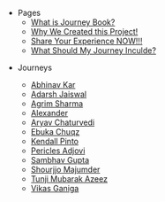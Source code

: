 - Pages
  - [What is Journey Book?](../_pages/what-is-this.md)
  - [Why We Created this Project!](../_pages/journey-book.md)
  - [Share Your Experience NOW!!!](../_pages/share-your-experience.md)
  - [What Should My Journey Inculde?](../_pages/what-should-i-share.md)

<!--START_SECTION:data-section-->
- Journeys

    - [Abhinav Kar](../journeys/Abhinavkar.md)
    - [Adarsh Jaiswal](../journeys/Adarsh-jaiss.md)
    - [Agrim Sharma](../journeys/Agrim-Sharma174.md)
    - [Alexander](../journeys/0xCUB3.md)
    - [Aryav Chaturvedi](../journeys/aryav-v.md)
    - [Ebuka Chuqz](../journeys/ebukachuqz.md)
    - [Kendall Pinto](../journeys/KendallDoesCoding.md)
    - [Pericles Adjovi](../journeys/Pericles001.md)
    - [Sambhav Gupta](../journeys/sambhavgupta0705.md)
    - [Shourjjo Majumder](../journeys/shourgamer2.md)
    - [Tunji Mubarak Azeez](../journeys/AzeezTM.md)
    - [Vikas Ganiga](../journeys/vikasganiga05.md)
<!--END_SECTION:data-section-->
